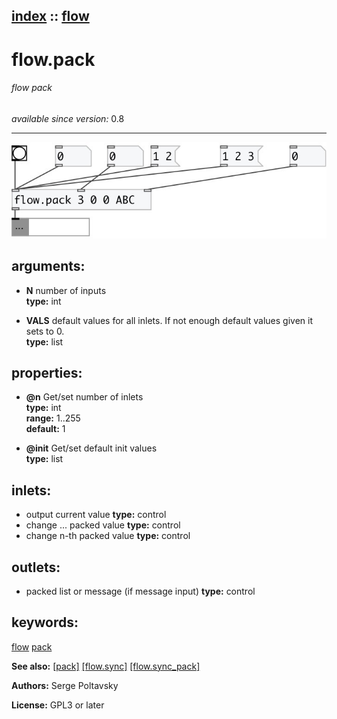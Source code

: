 [index](index.html) :: [flow](category_flow.html)
---

# flow.pack

###### flow pack

*available since version:* 0.8

---




[![example](../examples/img/flow.pack.jpg)](../examples/pd/flow.pack.pd)



## arguments:

* **N**
number of inputs<br>
__type:__ int<br>

* **VALS**
default values for all inlets. If not enough default values given it sets to 0.<br>
__type:__ list<br>





## properties:

* **@n** 
Get/set number of inlets<br>
__type:__ int<br>
__range:__ 1..255<br>
__default:__ 1<br>

* **@init** 
Get/set default init values<br>
__type:__ list<br>



## inlets:

* output current value 
__type:__ control<br>
* change ... packed value 
__type:__ control<br>
* change n-th packed value 
__type:__ control<br>



## outlets:

* packed list or message (if message input)
__type:__ control<br>



## keywords:

[flow](keywords/flow.html)
[pack](keywords/pack.html)



**See also:**
[\[pack\]](pack.html)
[\[flow.sync\]](flow.sync.html)
[\[flow.sync_pack\]](flow.sync_pack.html)




**Authors:** Serge Poltavsky




**License:** GPL3 or later





